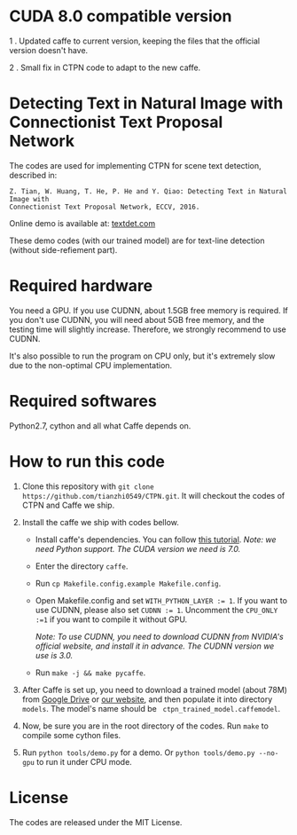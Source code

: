 # CUDA 8.0 compatible version
1 . Updated caffe to current version, keeping the files that the official version doesn't have.

2 . Small fix in CTPN code to adapt to the new caffe.

# Detecting Text in Natural Image with Connectionist Text Proposal Network
The codes are used for implementing CTPN for scene text detection, described in: 

    Z. Tian, W. Huang, T. He, P. He and Y. Qiao: Detecting Text in Natural Image with
    Connectionist Text Proposal Network, ECCV, 2016.

Online demo is available at: [textdet.com](http://textdet.com)

These demo codes (with our trained model) are for text-line detection (without 
side-refiement part).

# Required hardware
You need a GPU. If you use CUDNN, about 1.5GB free memory is required. If you don't use CUDNN, you will need about 5GB free memory, and the testing time will slightly increase. Therefore, we strongly recommend to use CUDNN.

It's also possible to run the program on CPU only, but it's extremely slow due to the non-optimal CPU implementation.
# Required softwares
Python2.7, cython and all what Caffe depends on.

# How to run this code

1. Clone this repository with `git clone https://github.com/tianzhi0549/CTPN.git`. It will checkout the codes of CTPN and Caffe we ship.

2. Install the caffe we ship with codes bellow.
    * Install caffe's dependencies. You can follow [this tutorial](http://caffe.berkeleyvision.org/installation.html). *Note: we need Python support. The CUDA version we need is 7.0.*
    * Enter the directory `caffe`.
    * Run `cp Makefile.config.example Makefile.config`.
    * Open Makefile.config and set `WITH_PYTHON_LAYER := 1`. If you want to use CUDNN, please also set `CUDNN := 1`. Uncomment the `CPU_ONLY :=1` if you want to compile it without GPU.

      *Note: To use CUDNN, you need to download CUDNN from NVIDIA's official website, and install it in advance. The CUDNN version we use is 3.0.*
    * Run `make -j && make pycaffe`.

3. After Caffe is set up, you need to download a trained model (about 78M) from [Google Drive](https://drive.google.com/open?id=0B7c5Ix-XO7hqQWtKQ0lxTko4ZGs) or [our website](http://textdet.com/downloads/ctpn_trained_model.caffemodel), and then populate it into directory `models`. The model's name should be ` ctpn_trained_model.caffemodel`.

4. Now, be sure you are in the root directory of the codes. Run `make` to compile some cython files.

5. Run `python tools/demo.py` for a demo. Or `python tools/demo.py --no-gpu` to run it under CPU mode.

# License
The codes are released under the MIT License.
